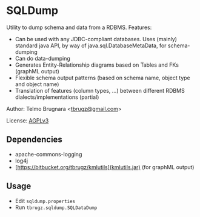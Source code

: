 
SQLDump
=======

Utility to dump schema and data from a RDBMS. Features:

- Can be used with any JDBC-compliant databases. Uses (mainly) standard java API, by way of java.sql.DatabaseMetaData, for schema-dumping
- Can do data-dumping
- Generates Entity-Relationship diagrams based on Tables and FKs (graphML output)
- Flexible schema output patterns (based on schema name, object type and object name)
- Translation of features (column types, ...) between different RDBMS dialects/implementations (partial)

Author: Telmo Brugnara <[tbrugz@gmail.com](tbrugz@gmail.com)>

License: [AGPLv3](http://www.gnu.org/licenses/agpl.html)


Dependencies
------------
- apache-commons-logging
- log4j
- [https://bitbucket.org/tbrugz/kmlutils](kmlutils.jar) (for graphML output)

Usage
-----
- Edit `sqldump.properties`
- Run `tbrugz.sqldump.SQLDataDump`